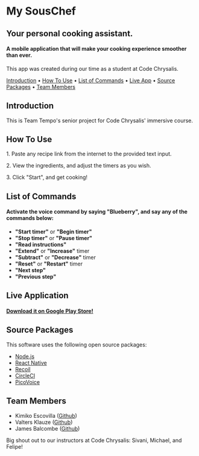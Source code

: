 # My SousChef
<h2>
  Your personal cooking assistant.
  <br>
</h2>

<h4>A mobile application that will make your cooking experience smoother than ever.</h4>
<p>This app was created during our time as a student at Code Chrysalis.</p>

<p>
  <a href="#introduction">Introduction</a> •
  <a href="#how-to-use">How To Use</a> •
  <a href="#list-of-commands">List of Commands</a> •
  <a href="#live-application">Live App</a> •
  <a href="#source-packages">Source Packages</a> •
  <a href="#team-members">Team Members</a>
</p>

## Introduction

<p> This is Team Tempo's senior project for Code Chrysalis' immersive course. </p>

## How To Use

<p> 1. Paste any recipe link from the internet to the provided text input. </p>
<p> 2. View the ingredients, and adjust the timers as you wish. </p>
<p> 3. Click "Start", and get cooking! </p>

## List of Commands

<h4>
    Activate the voice command by saying "Blueberry", and say any of the commands below:
</h4>

- <b>"Start timer"</b> or <b>"Begin timer"</b>
- <b>"Stop timer"</b> or <b>"Pause timer"</b>
- <b>"Read instructions"</b>
- <b>"Extend"</b> or <b>"Increase"</b> timer
- <b>"Subtract"</b> or <b>"Decrease"</b> timer
- <b>"Reset"</b> or <b>"Restart"</b> timer
- <b>"Next step"</b>
- <b>"Previous step"</b>

## Live Application

<h4> <a href="https://play.google.com/store/apps/details?id=com.mysouschefnative">Download it on Google Play Store!</a> </h4>

## Source Packages

This software uses the following open source packages:

- [Node.js](https://nodejs.org/)
- [React Native](https://reactnative.dev/)
- [Recoil](https://recoiljs.org/)
- [CircleCI](https://circleci.com/)
- [PicoVoice](https://picovoice.ai/)

## Team Members

- Kimiko Escovilla ([Github](https://github.com/kimikoesc))
- Valters Klauze  ([Github](https://github.com/valch1992))
- James Balcombe ([Github](https://github.com/jamesbalcombe83))

Big shout out to our instructors at Code Chrysalis: Sivani, Michael, and Felipe!
